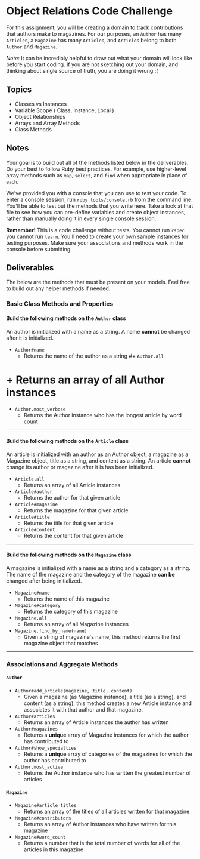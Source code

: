 # Object Relations Code Challenge

For this assignment, you will be creating a domain to track contributions that authors make to magazines. For our purposes, an `Author` has many `Article`s, a `Magazine` has many `Article`s, and `Article`s belong to both `Author` and `Magazine`.

_Note:_ It can be incredibly helpful to draw out what your domain will look like before you start coding. If you are not sketching out your domain, and thinking about single source of truth, you are doing it wrong :(

## Topics

- Classes vs Instances
- Variable Scope ( Class, Instance, Local )
- Object Relationships
- Arrays and Array Methods
- Class Methods

## Notes

Your goal is to build out all of the methods listed below in the deliverables. Do your best to follow Ruby best practices. For example, use higher-level array methods such as `map`, `select`, and `find` when appropriate in place of `each`.

We've provided you with a console that you can use to test your code. To enter a console session, run `ruby tools/console.rb` from the command line. You'll be able to test out the methods that you write here. Take a look at that file to see how you can pre-define variables and create object instances, rather than manually doing it in every single console session.

**Remember!** This is a code challenge without tests. You cannot run `rspec` you cannot run `learn`. You'll need to create your own sample instances for testing purposes. Make sure your associations and methods work in the console before submitting.

## Deliverables

The below are the methods that must be present on your models. Feel free to build out any helper methods if needed.

### Basic Class Methods and Properties

#### Build the following methods on the `Author` class

An author is initialized with a name as a string. A name **cannot** be changed after it is initialized.

+ `Author#name`
  + Returns the name of the author as a string
#+ `Author.all`
#  + Returns an array of all Author instances
+ `Author.most_verbose`
  + Returns the Author instance who has the longest article by word count

---

#### Build the following methods on the `Article` class

An article is initialized with an author as an Author object, a magazine as a Magazine object, title as a string, and content as a string. An article **cannot** change its author or magazine after it is has been initialized.

+ `Article.all`
  + Returns an array of all Article instances
+ `Article#author`
  + Returns the author for that given article
+ `Article#magazine`
  + Returns the magazine for that given article
+ `Article#title`
  + Returns the title for that given article
+ `Article#content`
  + Returns the content for that given article

---

#### Build the following methods on the `Magazine` class

A magazine is initialized with a name as a string and a category as a string. The name of the magazine and the category of the magazine **can be** changed after being initialized.

+ `Magazine#name`
  + Returns the name of this magazine
+ `Magazine#category`
  + Returns the category of this magazine
+ `Magazine.all`
  + Returns an array of all Magazine instances
+ `Magazine.find_by_name(name)`
  + Given a string of magazine's name, this method returns the first magazine object that matches

---

### Associations and Aggregate Methods

#### `Author`

+ `Author#add_article(magazine, title, content)`
  + Given a magazine (as Magazine instance), a title (as a string), and content (as a string), this method creates a new Article instance and associates it with that author and that magazine.
+ `Author#articles`
  + Returns an array of Article instances the author has written
+ `Author#magazines`
  + Returns a **unique** array of Magazine instances for which the author has contributed to
+ `Author#show_specialties`
  + Returns a **unique** array of categories of the magazines for which the author has contributed to
+ `Author.most_active`
  + Returns the Author instance who has written the greatest number of articles

#### `Magazine`

+ `Magazine#article_titles`
  + Returns an array of the titles of all articles written for that magazine
+ `Magazine#contributors`
  + Returns an array of Author instances who have written for this magazine
+ `Magazine#word_count`
  + Returns a number that is the total number of words for all of the articles in this magazine
